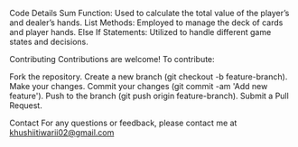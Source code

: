 Code Details
Sum Function: Used to calculate the total value of the player’s and dealer’s hands.
List Methods: Employed to manage the deck of cards and player hands.
Else If Statements: Utilized to handle different game states and decisions.

Contributing
Contributions are welcome! To contribute:

Fork the repository.
Create a new branch (git checkout -b feature-branch).
Make your changes.
Commit your changes (git commit -am 'Add new feature').
Push to the branch (git push origin feature-branch).
Submit a Pull Request.

Contact
For any questions or feedback, please contact me at khushiitiwarii02@gmail.com

